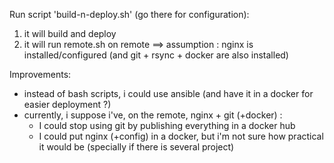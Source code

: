 
Run script 'build-n-deploy.sh' (go there for configuration):
1. it will build and deploy
2. it will run remote.sh on remote
==> assumption : nginx is installed/configured (and git + rsync + docker are also installed)



Improvements:
- instead of bash scripts, i could use ansible (and have it in a docker for easier deployment ?)
- currently, i suppose i've, on the remote, nginx + git (+docker) :
  - I could stop using git by publishing everything in a docker hub
  - I could put nginx (+config) in a docker, but i'm not sure how practical it would be (specially if there is several project)
